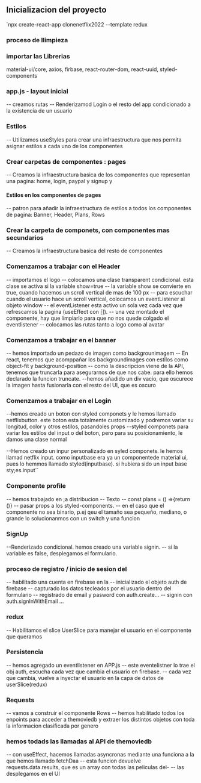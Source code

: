 ## Inicializacion del proyecto

`npx create-react-app clonenetflix2022 --template redux

### proceso de llimpieza

### importar las Librerias

material-ui/core, axios, firbase, react-router-dom, react-uuid, styled-components

### app.js - layout inicial
-- creamos rutas
-- Renderizamod Login o el resto del app condicionado a la existencia de un usuario

### Estilos
-- Utilizamos useStyles para crear una infraestructura que nos permita asignar estilos a cada uno de los componentes

### Crear carpetas de componentes :  pages
-- Creamos la infraestructura basica de los componentes que representan una pagina: home, login, paypal y signup y

#### Estilos en los componentes de pages
-- patron para añadir la infraestructura de estilos a todos los componentes de pagina: Banner, Header, Plans, Rows

### Crear la carpeta de componets, con componentes mas secundarios

-- Creamos la infraestructura basica del resto de componentes

### Comenzamos a trabajar con el Header

-- importamos el logo 
-- colocamos una clase transparent condicional. esta clase se activa si la variable show=true
-- la variable show se convierte en true, cuando hacemos un scroll vertical de mas de 100 px
-- para escuchar cuando el usuario hace un scroll vertical, colocamos un eventListener al objeto window
-- el eventListener esta activo un sola vez cada vez que refrescamos la pagina (useEffect con []).
-- una vez montado el componente, hay que limpiarlo para que no nos quede colgado el eventlistener
-- colocamos las rutas tanto a logo como al avatar

### Comenzamos a trabajar en el banner

-- hemos importado un pedazo de imagen como backgrounimagem 
-- En react, tenemos que acomppañar los backgroundimages con estilos como object-fit y background-position
-- como la descripcion viene de la API, tenemos que truncarla para asegurarnos de que nos cabe. para ello hemos declarado la funcion truncate.
--hemos añadido un div vacio, que oscurece la imagen hasta fusionarla con el resto del UI, que es oscuro


### Comenzamos a trabajar en el Login

--hemos creado un boton con styled componets y le hemos llamado netflixbutton. este boton esta totalmente customizado y podremos variar su longitud, color y otros estilos, pasandoles props
--styled componets para variar los estilos del input o del boton, pero para su posicionamiento, le damos una clase normal

--Hemos creado un inpur personalizado en syled componets. le hemos llamad netflix input. como inputbase era ya un componentede material ui, pues lo hemmos llamado styled(inputbase). si hubiera sido un input base sty;es.input``

### Componente profile

-- hemos trabajado en ;a distribucion
-- <plans>Texto</plans>
-- const plans = () =>{return ()}
-- pasar props a los styled-components.
-- en el caso que el componente no sea binario, p.ej qeu el tamaño sea pequeño, mediano, o grande lo solucionanmos con un switch y una funcion

### SignUp
--Renderizado condicional. hemos creado una variable signin.
-- si la variable es false, desplegamos el formulario.

### proceso de registro / inicio de sesion del

-- habilitado una cuenta en firebase en la
-- inicializado el objeto auth de firebase
-- capturado los datos tecleados por el usuario dentro del formulario
-- registrado de email y pasword con auth.create...
-- signin con auth.signInWithEmail ...

### redux

-- Habilitamos el slice UserSlice para manejar el usuario en el componente que queramos

### Persistencia

-- hemos agregado un eventlistener en APP.js
-- este eventelistner lo trae el obj auth, escucha cada vez que cambia el usuario en firebase.
-- cada vez que cambia, vuelve a inyectar el usuario en la capa de datos de userSlice(redux)

### Requests

-- vamos a construir el componente Rows
-- hemos habilitado todos los enpoints para acceder a themoviedb y extraer los distintos objetos con toda la informacion clasificada por genero


### hemos todads las llamadas al API de themoviedb

-- con useEffect, hacemos llamadas asyncronas mediante una funciona  a la que hemos llamado fetchDaa
-- esta funcion devuelve requests.data.results, que es un array con todas las peliculas del-
-- las desplegamos en el UI